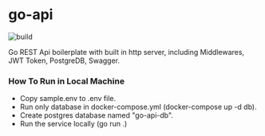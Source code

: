 # go-api

![build](https://github.com/mg52/go-api/actions/workflows/go.yml/badge.svg)

Go REST Api boilerplate with built in http server, including Middlewares, JWT Token, PostgreDB, Swagger.

### How To Run in Local Machine
- Copy sample.env to .env file.
- Run only database in docker-compose.yml (docker-compose up -d db).
- Create postgres database named "go-api-db".
- Run the service locally (go run .)


